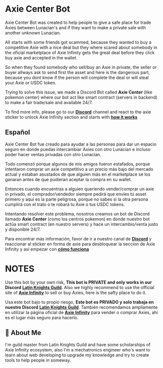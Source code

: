 
# Axie Center Bot

Axie Center Bot was created to help people to give a safe place for trade Axies between Lunacian's and if they want to make a private sale with another unknown Lunacian.

All starts with some friends got scammed, because they wanted to buy a competitive Axie with a nice deal but they where scared about somebody in the oficial marketplace of Axie Infinity gets the great deal before they click buy axie and accepted in the wallet.

So when they found somebody who sell/buy an Axie in private, the seller or buyer allways ask to send first the asset and here is the dangerous part, because you dont know if the person will complete the deal or will steal your Axie or USDC token.

Trying to solve this issue, we made a Discord Bot called **Axie Center** (like pokemon center) where our bot act like smart contract (servers in backend) to make a fair trade/sale and available  24/7.

To find more info, please go to our [**Discord**](https://discord.gg/pBbRszAsK5) channel and react to the axie sticker to unlock Axie Infinity section and starts with  [**how it works**](https://discordapp.com/channels/840809298778259486/946513206472507443)

## Español

Axie Center Bot fue creado para ayudar a las personas para dar un espacio seguro en donde puedas intercambiar Axies con otro Lunacian e incluso poder hacer ventas privadas con otro Lunacian.

Todo comenzó porque algunos de mis amigos fueron estafados, porque intentaron comprar un axie competitivo a un precio más bajo del mercado actual y estaban asustados de que alguien más en el marketplace se los ganaran antes de que pudieran aceptar la compra en su wallet.

Entonces cuando encuentras a alguien queriendo vender/comprar un axie in privado, el comprador/vendedor siempre pedirá que envíes tú asset primero y aquí es la parte peligrosa, porque no sabes si la otra persona cumplirá con el trato o te robará tu Axie o tus USDC tokens.

Intentando resolver este problema, nosotros creamos un bot de Discord llamado **Axie Center** (como los centros pokemon) en donde nuestro bot actúa smart contract (en nuestro servers) y hace un intercambio/venta justo y disponible 24/7.

Para encontrar más información, favor de ir a nuestro canal de [**Discord**](https://discord.gg/pBbRszAsK5)  y reaccionar al sticker en forma de axie para desbloquear la seccion de Axie Infinity y así empezar con  [**cómo funciona**](https://discordapp.com/channels/840809298778259486/945841533146501141)

# NOTES

Use this bot by your own risk, **This bot is PRIVATE and only works in our Discord** [**Latin Knights Guild**](https://discord.gg/pBbRszAsK5). Also we highly recommend to use the official site of [**Axie Infinity**](https://marketplace.axieinfinity.com/) to sell or buy Axies, here is the safty place to do it.

Usa este bot bajo tu propio riesgo, **Este bot es PRIVADO y solo trabaja en nuestro Discord** [**Latin Knights Guild**](https://discord.gg/pBbRszAsK5). También recomendamos ampliamente en utilizar la página oficial de [**Axie Infinity**](https://marketplace.axieinfinity.com/) para vender o comprar Axies, ahí es el lugar más seguro para hacerlo.
## 🚀 About Me
I'm guild master from Latin Knights Guild and have some scholarships of Axie Infinity ecosystem, also I'm a mechatronics engineer who's want to learn about web developing to upgrade my knowledge and try to create tools to help people in someway.

